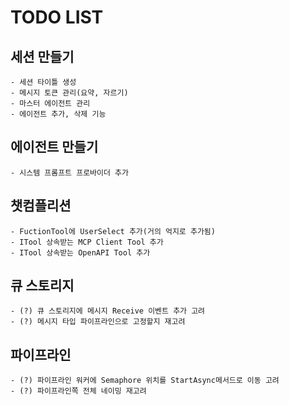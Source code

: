 # TODO LIST

## 세션 만들기
	- 세션 타이틀 생성
	- 메시지 토큰 관리(요약, 자르기)
	- 마스터 에이전트 관리
	- 에이전트 추가, 삭제 기능

## 에이전트 만들기
	- 시스템 프롬프트 프로바이더 추가

## 챗컴플리션
	- FuctionTool에 UserSelect 추가(거의 억지로 추가됨)
	- ITool 상속받는 MCP Client Tool 추가
	- ITool 상속받는 OpenAPI Tool 추가

## 큐 스토리지
	- (?) 큐 스토리지에 메시지 Receive 이벤트 추가 고려
    - (?) 메시지 타입 파이프라인으로 고정할지 재고려

## 파이프라인
	- (?) 파이프라인 워커에 Semaphore 위치를 StartAsync메서드로 이동 고려
    - (?) 파이프라인쪽 전체 네이밍 재고려
